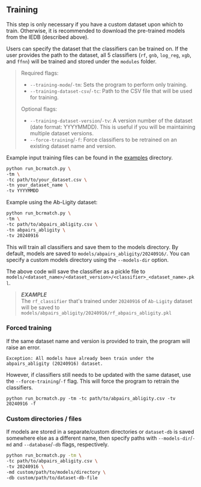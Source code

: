 ## Training

This step is only necessary if you have a custom dataset upon which to train.  Otherwise, it is recommended to download the pre-trained
models from the IEDB (described above).

Users can specify the dataset that the classifiers can be trained on. If the user provides the path to the dataset, all 5 classifiers (`rf`, `gnb`, `log_reg`, `xgb`, and `ffnn`) will be trained and stored under the `modules` folder.

> Required flags:
>
> * `--training-mode`/`-tm`: Sets the program to perform only training.
> * `--training-dataset-csv`/`-tc`: Path to the CSV file that will be used for training.
>
> Optional flags:
>
> * `--training-dataset-version`/`-tv`:  A version number of the dataset (date format: YYYYMMDD).  This is useful if you will be maintaining multiple dataset versions.
> * `--force-training`/`-f`: Force classifiers to be retrained on an existing dataset name and version.

Example input training files can be found in the [examples](examples) directory.

```bash
python run_bcrmatch.py \
-tm \
-tc path/to/your_dataset.csv \
-tn your_dataset_name \
-tv YYYYMMDD
```

Example using the Ab-Ligity dataset:
```bash
python run_bcrmatch.py \
-tm \
-tc path/to/abpairs_abligity.csv \
-tn abpairs_abligity \
-tv 20240916
```

This will train all classifiers and save them to the models directory. By default, models are saved to `models/abpairs_abligity/20240916/`. You can specify a custom models directory using the `--models-dir` option.

The above code will save the classifier as a pickle file to `models/<dataset_name>/<dataset_version>/<classifier>_<dataset_name>.pkl`.

> **_EXAMPLE_**<br>
> The `rf_classifier` that's trained under `20240916` of `Ab-Ligity` dataset will be saved to `models/abpairs_abligity/20240916/rf_abpairs_abligity.pkl`

### Forced training

If the same dataset name and version is provided to train, the program will raise an error.

```
Exception: All models have already been train under the abpairs_abligity (20240916) dataset.
```

However, if classifiers still needs to be updated with the same dataset, use the `--force-training`/`-f` flag.
This will force the program to retrain the classifiers.

```
python run_bcrmatch.py -tm -tc path/to/abpairs_abligity.csv -tv 20240916 -f
```

### Custom directories / files

If models are stored in a separate/custom directories or `dataset-db` is saved somewhere else as a different name, then specify paths with `--models-dir`/`-md` and `--database`/`-db` flags, respectively.

```bash
python run_bcrmatch.py -tm \
-tc path/to/abpairs_abligity.csv \
-tv 20240916 \
-md custom/path/to/models/directory \
-db custom/path/to/dataset-db-file
```
